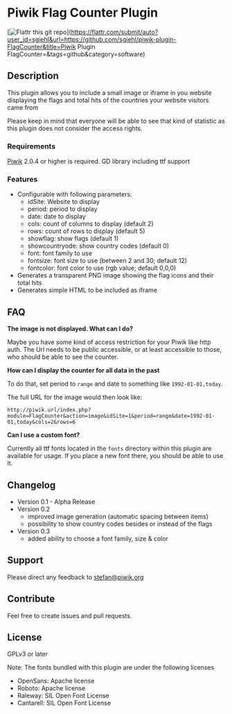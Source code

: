 # Piwik Flag Counter Plugin

[![Flattr this git repo](http://api.flattr.com/button/flattr-badge-large.png)](https://flattr.com/submit/auto?user_id=sgiehl&url=https://github.com/sgiehl/piwik-plugin-FlagCounter&title=Piwik Plugin FlagCounter=&tags=github&category=software) 


## Description

This plugin allows you to include a small image or iframe in you website displaying the flags and total hits of the countries your website visitors came from

Please keep in mind that everyone will be able to see that kind of statistic as this plugin does not consider the access rights.

### Requirements

[Piwik](https://github.com/piwik/piwik) 2.0.4 or higher is required.
GD library including ttf support

### Features

- Configurable with following parameters:
  - idSite: Website to display
  - period: period to display
  - date: date to display
  - cols: count of columns to display (default 2)
  - rows: count of rows to display (default 5)
  - showflag: show flags (default 1)
  - showcountryode: show country codes (default 0)
  - font: font family to use
  - fontsize: font size to use (between 2 and 30; default 12)
  - fontcolor: font color to use (rgb value; default 0,0,0)
- Generates a transparent PNG image showing the flag icons and their total hits
- Generates simple HTML to be included as iframe

## FAQ

__The image is not displayed. What can I do?__

Maybe you have some kind of access restriction for your Piwik like http auth. The Url needs to be public accessible, or at least accessible to those, who should be able to see the counter.

__How can I display the counter for all data in the past__

To do that, set period to ```range``` and date to something like ```1992-01-01,today```.

The full URL for the image would then look like:
```
http://piwik.url/index.php?module=FlagCounter&action=image&idSite=1&period=range&date=1992-01-01,today&cols=2&rows=6
``` 

__Can I use a custom font?__

Currently all ttf fonts located in the ```fonts``` directory within this plugin are available for usage. If you place a new font there, you should be able to use it.


## Changelog

- Version 0.1 - Alpha Release
- Version 0.2 
  - improved image generation (automatic spacing between items)
  - possibility to show country codes besides or instead of the flags
- Version 0.3
  - added ability to choose a font family, size & color

## Support

Please direct any feedback to [stefan@piwik.org](mailto:stefan@piwik.org)

## Contribute

Feel free to create issues and pull requests.

## License

GPLv3 or later

Note: The fonts bundled with this plugin are under the following licenses
- OpenSans: Apache license
- Roboto: Apache license
- Raleway: SIL Open Font License
- Cantarell: SIL Open Font License

